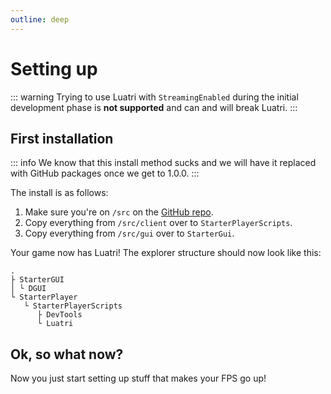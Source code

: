 ```yaml
---
outline: deep
---
```


# Setting up
::: warning
 Trying to use Luatri with `StreamingEnabled` during the initial development phase is **not supported** and can and will break Luatri.
:::
## First installation

::: info
We know that this install method sucks and we will have it replaced with GitHub packages once we get to 1.0.0.
:::

The install is as follows:
1. Make sure you're on `/src` on the [GitHub repo](https://github.com/Opticworks/Luatri/tree/main/src).
2. Copy everything from `/src/client` over to `StarterPlayerScripts`.
3. Copy everything from `/src/gui` over to `StarterGui`.

Your game now has Luatri! The explorer structure should now look like this:

```
. 
├ StarterGUI
│ └ DGUI
└ StarterPlayer
   └ StarterPlayerScripts
      ├ DevTools
      └ Luatri
```

## Ok, so what now?

Now you just start setting up stuff that makes your FPS go up!